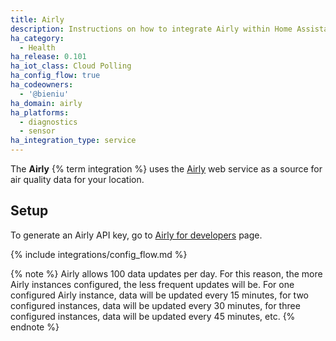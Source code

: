```yaml
---
title: Airly
description: Instructions on how to integrate Airly within Home Assistant.
ha_category:
  - Health
ha_release: 0.101
ha_iot_class: Cloud Polling
ha_config_flow: true
ha_codeowners:
  - '@bieniu'
ha_domain: airly
ha_platforms:
  - diagnostics
  - sensor
ha_integration_type: service
---
```


The **Airly** {% term integration %} uses the [Airly](https://airly.eu/) web service as a source for air quality data for your location.

## Setup

To generate an Airly API key, go to [Airly for developers](https://developer.airly.eu/register) page.

{% include integrations/config_flow.md %}

{% note %}
Airly allows 100 data updates per day. For this reason, the more Airly instances
configured, the less frequent updates will be. For one configured Airly instance,
data will be updated every 15 minutes, for two configured instances, data will
be updated every 30 minutes, for three configured instances, data will be 
updated every 45 minutes, etc.
{% endnote %}

